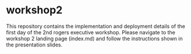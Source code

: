 # workshop2

This repository contains the implementation and deployment details of the first day of the 2nd rogers executive workshop. Please navigate to the workshop 2 landing page (index.md) and follow the instructions shown in the presentation slides.